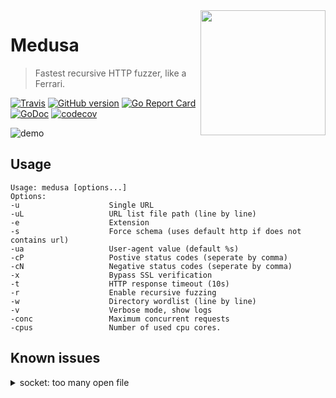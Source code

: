 <img align="right" width="200" src="https://github.com/riza/medusa/blob/master/res/logo.png?raw=true" />

# Medusa
> Fastest recursive HTTP fuzzer, like a Ferrari.

[![Travis](https://img.shields.io/travis/riza/medusa.svg)](https://travis-ci.org/riza/medusa)  [![GitHub version](https://badge.fury.io/gh/riza%2Fmedusa.svg)](https://github.com/riza/medusa/releases) [![Go Report Card](https://goreportcard.com/badge/github.com/riza/medusa)](https://goreportcard.com/report/github.com/riza/medusa) [![GoDoc](https://img.shields.io/badge/godoc-reference-blue.svg)](http://godoc.org/github.com/riza/medusa) [![codecov](https://codecov.io/gh/riza/medusa/branch/master/graph/badge.svg)](https://codecov.io/gh/riza/medusa)

![demo](https://github.com/riza/medusa/blob/master/res/demo.png?raw=true)


## Usage
```
Usage: medusa [options...]
Options:
-u                    Single URL  
-uL                   URL list file path (line by line)
-e                    Extension 
-s                    Force schema (uses default http if does not contains url)
-ua                   User-agent value (default %s)
-cP                   Postive status codes (seperate by comma)
-cN                   Negative status codes (seperate by comma)
-x                    Bypass SSL verification
-t                    HTTP response timeout (10s)
-r                    Enable recursive fuzzing
-w                    Directory wordlist (line by line)
-v                    Verbose mode, show logs
-conc                 Maximum concurrent requests
-cpus                 Number of used cpu cores.
```

## Known issues

<details><summary>socket: too many open file</summary>
<p>

The solution to this is to increase ulimit, you can solve this problem by typing `ulimit -n 8129` before running Medusa.

</p>
</details>

